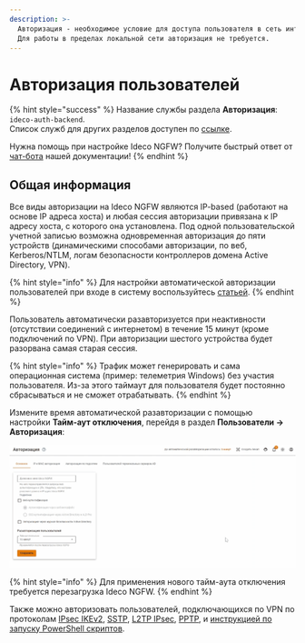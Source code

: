 ```yaml
---
description: >-
  Авторизация - необходимое условие для доступа пользователя в сеть интернет.
  Для работы в пределах локальной сети авторизация не требуется.
---
```


# Авторизация пользователей

{% hint style="success" %}
Название службы раздела **Авторизация**: `ideco-auth-backend`. \
Список служб для других разделов доступен по [ссылке](/settings/server-management/terminal.md).

Нужна помощь при настройке Ideco NGFW? Получите быстрый ответ от [чат-бота](https://gpt-docs.ideco.ru/) нашей документации!
{% endhint %}

## Общая информация
Все виды авторизации на Ideco NGFW являются IP-based (работают на основе IP адреса хоста) и любая сессия авторизации привязана к IP адресу хоста, с которого она установлена. Под одной пользовательской учетной записью возможна одновременная авторизация до пяти устройств (динамическими способами авторизации, по веб, Kerberos/NTLM, логам безопасности контроллеров домена Active Directory, VPN).

{% hint style="info" %}
Для настройки автоматической авторизации пользователей при входе в систему воспользуйтесь [статьей](/recipes/popular-recipes/auto-authorization-linux.md).
{% endhint %}

Пользователь автоматически разавторизуется при неактивности (отсутствии соединений с интернетом) в течение 15 минут (кроме подключений по VPN). При авторизации шестого устройства будет разорвана самая старая сессия.

{% hint style="info" %}
Трафик может генерировать и сама операционная система (пример: телеметрия Windows) без участия пользователя. Из-за этого таймаут для пользователя будет постоянно сбрасываться и не сможет отрабатывать.
{% endhint %}

Измените время автоматической разавторизации с помощью настройки **Тайм-аут отключения**, перейдя в раздел **Пользователи -> Авторизация**:

![](/.gitbook/assets/time_out_01.gif)

{% hint style="info" %}
Для применения нового тайм-аута отключения требуется перезагрузка Ideco NGFW.
{% endhint %}

Также можно авторизовать пользователей, подключающихся по VPN по протоколам [IPsec IKEv2](vpn-connection/ipsec-ikev2.md), [SSTP](vpn-connection/sstp.md), [L2TP IPsec](vpn-connection/l2tp-ipsec.md), [PPTP](vpn-connection/pptp.md), и [инструкцией по запуску PowerShell скриптов](vpn-connection/running-powershell-scripts.md).